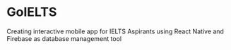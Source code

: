 # GoIELTS
Creating interactive mobile app for IELTS Aspirants using React Native and Firebase as database management tool
